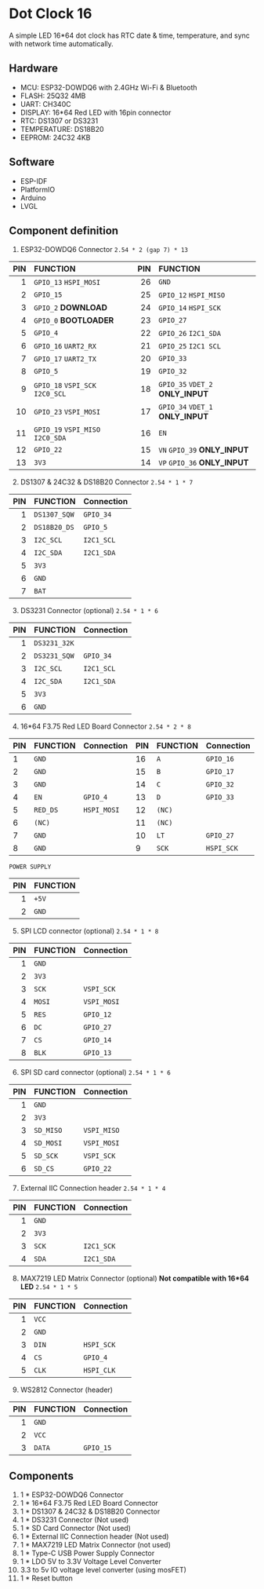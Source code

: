 # Dot Clock 16

A simple LED 16*64 dot clock has RTC date & time, temperature, and sync with network time automatically.

## Hardware

* MCU: ESP32-DOWDQ6 with 2.4GHz Wi-Fi & Bluetooth
* FLASH: 25Q32 4MB
* UART: CH340C
* DISPLAY: 16*64 Red LED with 16pin connector
* RTC: DS1307 or DS3231
* TEMPERATURE: DS18B20
* EEPROM: 24C32 4KB

## Software

* ESP-IDF
* PlatformIO
* Arduino
* LVGL

## Component definition

1. ESP32-DOWDQ6 Connector
   `2.54 * 2 (gap 7) * 13`

| PIN | FUNCTION                               | PIN | FUNCTION                                    |
| --: | :------------------------------------- | --: | :------------------------------------------ |
|   1 | `GPIO_13` `HSPI_MOSI`              |  26 | `GND`                                     |
|   2 | `GPIO_15`                            |  25 | `GPIO_12` `HSPI_MISO`                   |
|   3 | `GPIO_2` **DOWNLOAD**          |  24 | `GPIO_14` `HSPI_SCK`                    |
|   4 | `GPIO_0` **BOOTLOADER**       |  23 | `GPIO_27`                                 |
|   5 | `GPIO_4`                             |  22 | `GPIO_26` `I2C1_SDA`                    |
|   6 | `GPIO_16` `UART2_RX`               |  21 | `GPIO_25` `I2C1 SCL`                    |
|   7 | `GPIO_17` `UART2_TX`               |  20 | `GPIO_33`                                 |
|   8 | `GPIO_5`                             |  19 | `GPIO_32`                                 |
|   9 | `GPIO_18` `VSPI_SCK` `I2C0_SCL`  |  18 | `GPIO_35` `VDET_2` **ONLY_INPUT** |
|  10 | `GPIO_23` `VSPI_MOSI`              |  17 | `GPIO_34` `VDET_1` **ONLY_INPUT** |
|  11 | `GPIO_19` `VSPI_MISO` `I2C0_SDA` |  16 | `EN`                                      |
|  12 | `GPIO_22`                            |  15 | `VN` `GPIO_39` **ONLY_INPUT**     |
|  13 | `3V3`                                |  14 | `VP` `GPIO_36` **ONLY_INPUT**     |

2. DS1307 & 24C32 & DS18B20 Connector
   `2.54 * 1 * 7`

| PIN | FUNCTION       | Connection   |
| --: | :------------- | ------------ |
|   1 | `DS1307_SQW` | `GPIO_34`  |
|   2 | `DS18B20_DS` | `GPIO_5`   |
|   3 | `I2C_SCL`    | `I2C1_SCL` |
|   4 | `I2C_SDA`    | `I2C1_SDA` |
|   5 | `3V3`        |              |
|   6 | `GND`        |              |
|   7 | `BAT`        |              |

3. DS3231 Connector (optional)
   `2.54 * 1 * 6`

| PIN | FUNCTION       | Connection   |
| --: | :------------- | ------------ |
|   1 | `DS3231_32K` |              |
|   2 | `DS3231_SQW` | `GPIO_34`  |
|   3 | `I2C_SCL`    | `I2C1_SCL` |
|   4 | `I2C_SDA`    | `I2C1_SDA` |
|   5 | `3V3`        |              |
|   6 | `GND`        |              |

4. 16*64 F3.75 Red LED Board Connector
   `2.54 * 2 * 8`

| PIN | FUNCTION   | Connection    | PIN | FUNCTION | Connection   |
| --- | ---------- | ------------- | --- | -------- | ------------ |
| 1   | `GND`    |               | 16  | `A`    | `GPIO_16`  |
| 2   | `GND`    |               | 15  | `B`    | `GPIO_17`  |
| 3   | `GND`    |               | 14  | `C`    | `GPIO_32`  |
| 4   | `EN`     | `GPIO_4`    | 13  | `D`    | `GPIO_33`  |
| 5   | `RED_DS` | `HSPI_MOSI` | 12  | `(NC)` |              |
| 6   | `(NC)`   |               | 11  | `(NC)` |              |
| 7   | `GND`    |               | 10  | `LT`   | `GPIO_27`  |
| 8   | `GND`    |               | 9   | `SCK`  | `HSPI_SCK` |

`POWER SUPPLY`

| PIN | FUNCTION |
| --: | :------- |
|   1 | `+5V`  |
|   2 | `GND`  |

5. SPI LCD connector (optional)
   `2.54 * 1 * 8`

| PIN | FUNCTION | Connection    |
| --: | :------- | ------------- |
|   1 | `GND`  |               |
|   2 | `3V3`  |               |
|   3 | `SCK`  | `VSPI_SCK`  |
|   4 | `MOSI` | `VSPI_MOSI` |
|   5 | `RES`  | `GPIO_12`   |
|   6 | `DC`   | `GPIO_27`   |
|   7 | `CS`   | `GPIO_14`   |
|   8 | `BLK`  | `GPIO_13`   |

6. SPI SD card connector (optional)
   `2.54 * 1 * 6`

| PIN | FUNCTION    | Connection    |
| --: | :---------- | ------------- |
|   1 | `GND`     |               |
|   2 | `3V3`     |               |
|   3 | `SD_MISO` | `VSPI_MISO` |
|   4 | `SD_MOSI` | `VSPI_MOSI` |
|   5 | `SD_SCK`  | `VSPI_SCK`  |
|   6 | `SD_CS`   | `GPIO_22`   |

7. External IIC Connection header
   `2.54 * 1 * 4`

| PIN | FUNCTION | Connection   |
| --: | :------- | ------------ |
|   1 | `GND`  |              |
|   2 | `3V3`  |              |
|   3 | `SCK`  | `I2C1_SCK` |
|   4 | `SDA`  | `I2C1_SDA` |

8. MAX7219 LED Matrix Connector (optional)
   **Not compatible with 16*64 LED**
   `2.54 * 1 * 5`

| PIN | FUNCTION | Connection   |
| --: | :------- | ------------ |
|   1 | `VCC`  |              |
|   2 | `GND`  |              |
|   3 | `DIN`  | `HSPI_SCK` |
|   4 | `CS`   | `GPIO_4`   |
|   5 | `CLK`  | `HSPI_CLK` |

9. WS2812 Connector (header)

| PIN | FUNCTION | Connection  |
| --: | -------- | ----------- |
|   1 | `GND`  |             |
|   2 | `VCC`  |             |
|   3 | `DATA` | `GPIO_15` |

## Components

1. 1 * ESP32-DOWDQ6 Connector
2. 1 * 16*64 F3.75 Red LED Board Connector
3. 1 * DS1307 & 24C32 & DS18B20 Connector
4. 1 * DS3231 Connector (Not used)
5. 1 * SD Card Connector (Not used)
6. 1 * External IIC Connection header (Not used)
7. 1 * MAX7219 LED Matrix Connector (not used)
8. 1 * Type-C USB Power Supply Connector
9. 1 * LDO 5V to 3.3V Voltage Level Converter
10. 3.3 to 5v IO voltage level converter (using mosFET)
11. 1 * Reset button

```

```
